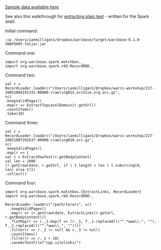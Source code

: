 [Sample data available here](https://github.com/ianmilligan1/WAHR/tree/master/sample-data/arc-warc)

See also this walkthrough for [extracting plain text](https://github.com/lintool/warcbase/wiki/Spark:-Extracting-Domain-Level-Plain-Text) - written for the Spark shell.

Initial command:

```
:cp /Users/ianmilligan1/dropbox/warcbase/target/warcbase-0.1.0-SNAPSHOT-fatjar.jar
```

Command one:

```
import org.warcbase.spark.matchbox._ 
import org.warcbase.spark.rdd.RecordRDD._ 
```

Command two:

```
val r = 
RecordLoader.loadArc("/Users/ianmilligan1/Dropbox/warcs-workshop/227-20051004191331-00000-crawling015.archive.org.arc.gz", 
sc) 
.keepValidPages() 
.map(r => ExtractTopLevelDomain(r.getUrl)) 
.countItems() 
.take(10) 
```

Command three:

```
val r = 
RecordLoader.loadArc("/Users/ianmilligan1/Dropbox/warcs-workshop/227-20051007202637-00000-crawling018.arc.gz",
sc) 
.keepValidPages()
.map(r => { 
val t = ExtractRawText(r.getBodyContent) 
val len = 1000 
(r.getCrawldate, r.getUrl, if ( t.length > len ) t.substring(0, 
len) else t)}) 
.collect() 
```

Command four:

```
import org.warcbase.spark.matchbox.{ExtractLinks, RecordLoader}
import org.warcbase.spark.rdd.RecordRDD._

RecordLoader.loadArc("/path/to/arc", sc)
  .keepValidPages()
  .map(r => (r.getCrawldate, ExtractLinks(r.getUrl, r.getBodyContent)))
  .flatMap(r => r._2.map(f => (r._1, f._1.replaceAll("^.*www\\.", ""), f._2.replaceAll("^.*www\\.", ""))))
  .filter(r => r._2 != null && r._3 != null)
  .countItems()
  .filter(r => r._2 > 10)
  .saveAsTextFile("cpp.sitelinks/")
```